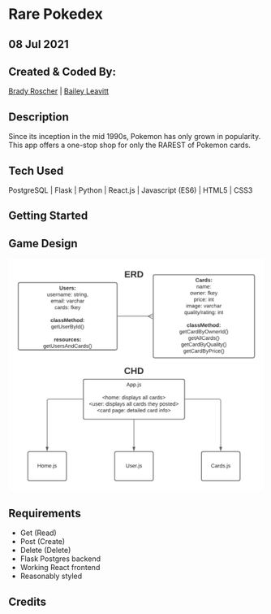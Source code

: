 # Rare Pokedex
## 08 Jul 2021

## Created & Coded By:
[Brady Roscher](https://www.linkedin.com/in/brady-roscher-291521212/) | [Bailey Leavitt](https://www.linkedin.com/in/baileyleavitt/)

## Description
Since its inception in the mid 1990s, Pokemon has only grown in popularity. This app offers a one-stop shop for only the RAREST of Pokemon cards.

## Tech Used
PostgreSQL | Flask | Python | React.js | Javascript (ES6) | HTML5 | CSS3

## Getting Started

## Game Design
![Rare Pokedex ERD and CHD](./assets/images/pokemonRares.png)


## Requirements
- Get (Read)
- Post (Create)
- Delete (Delete)
- Flask Postgres backend
- Working React frontend
- Reasonably styled


## Credits
